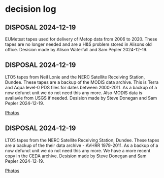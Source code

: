# decision log


## DISPOSAL 2024-12-19

EUMetsat tapes used for delivery of Metop data from 2006 to 2020. These tapes are no longer needed and are a H&S problem stored in Alisons old office.
Desision made by Alison Waterfall and Sam Pepler 2024-12-19. 


## DISPOSAL 2024-12-19

LTO5 tapes from Neil Lonie and the NERC Satellite Receiving Station, Dundee. These tapes are a backup of the MODIS data archive. 
This is Terra and Aqua level-0 PDS files for dates between 2000-2011. As a backup of a now defunct unit we do not need this any more. 
Also MODIS data is avaliavle from USGS if needed.  Desision made by Steve Donegan and Sam Pepler 2024-12-19.

[Photos](20241219_dundee_modis)


## DISPOSAL 2024-12-19

LTO5 tapes from the NERC Satellite Receiving Station, Dundee. These tapes are a backup of the their data archive - AVHRR 1979-2011. As a backup of a now defunct unit we do not need this any more. 
We have a more recent copy in the CEDA archive. Desision made by Steve Donegan and Sam Pepler 2024-12-19.

[Photos](20241219_dundee_avhrr)

